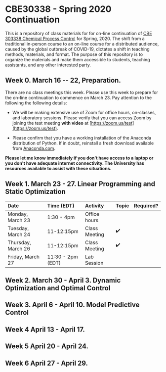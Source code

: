 # CBE30338 - Spring 2020 Continuation

This is a repository of class materials for for on-line continuation of [CBE 303338 Chemical Process Control](http://jckantor.github.io/CBE30338/) for Spring, 2020. The shift from a traditional in-person course to an on-line course for a distributed audience, caused by the global outbreak of COVID-19, dictates a shift in teaching methods, materials, and format. The purpose of this repository is to organize the materials and make them accessible to students, teaching assistants, and any other interested party. 

## Week 0.  March 16 -- 22, Preparation.

There are no class meetings this week. Please use this week to prepare for the on-line continuation to commence on March 23. Pay attention to the following the following details:

* We will be making extensive use of Zoom for office hours, on-classes, and laboratory sessions. Please verify that you can access Zoom by joining the test meeting **with video** at [https://zoom.us/test](https://zoom.us/test). 

* Please confirm that you have a working installation of the Anaconda distribution of Python. If in doubt, reinstall a fresh download available from [Anaconda.com](https://www.anaconda.com/).

**Please let me know immediately if you don't have access to a laptop or you don't have adequate internet connectivity. The University has resources available to assist with these situations.**

## Week 1. March 23 - 27. Linear Programming and Static Optimization

| Date | Time (EDT) | Activity | Topic | Required? |
| :--  | :--  | :------  | :--- | :---: |
| Monday, March 23 | 1:30 - 4pm | Office hours | | 
| Tuesday, March 24 | 11-12:15pm | Class Meeting | :heavy_check_mark:|
| Thursday, March 26 | 11-12:15pm | Class Meeting | :heavy_check_mark: |
| Friday, March 27 | 11:30 - 2pm (EDT) | Lab Session | |

## Week 2. March 30 - April 3. Dynamic Optimization and Optimal Control


## Week 3. April 6 - April 10. Model Predictive Control


## Week 4 April 13 - April 17. 


## Week 5 April 20 - April 24.


## Week 6 April 27 - April 29. 

